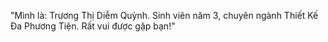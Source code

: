 "Mình là: Trương Thị Diễm Quỳnh.
              Sinh viên năm 3, chuyên ngành Thiết Kế Đa Phương Tiện.
              Rất vui được gặp bạn!"

